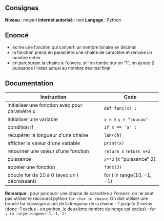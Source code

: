 ## Consignes

**Niveau** : moyen
**Internet autorisé** : non
**Langage** : Python
## Enoncé

- écrire une fonction qui converti un nombre binaire en décimal
- la fonction prend en paramètre une chaine de caractère et renvoie un nombre entier
- en parcourant la chaine à l'envers, si l'on tombe sur un "1", on ajoute 2 puissance l'index actuel au nombre décimal final
## Documentation
| Instruction                                    | Code                       |
| ---------------------------------------------- | -------------------------- |
| initialiser une fonction avec pour paramètre x | `def func(x) :`            |
| Initialiser une variable                       | `x = 4` `y = "coucou"`     |
| condition if                                   | `if x == 'a' :`<br>        |
| récupérer la longueur d'une chaine             | `len(ch)`                  |
| afficher la valeur d'une variable              | `print(x)`                 |
| retourner une valeur d'une fonction            | `return x` `return v+2`    |
| puissance                                      | `x**2` (x "puissance" 2)   |
| appeler une fonction                           | `func(3)`                  |
| boucle for de 10 à 0 (avec un i décroissant)   | for i in range(10, -1, -1) |
**Remarque** : pour parcourir une chaine de caractère à l'envers, on ne peut pas utiliser le raccourci python `for char in chaine`. On doit utiliser une boucle for classique allant de la longueur de la chaine - 1 jusqu'à 0 inclus (donc -1 exclus - en python, le deuxième nombre du range est exclus) : `for i in range(longueur-1,-1,-1)`